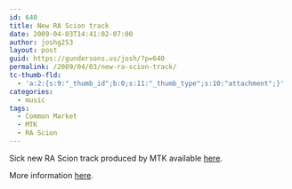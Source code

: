 ```yaml
---
id: 640
title: New RA Scion track
date: 2009-04-03T14:41:02-07:00
author: joshg253
layout: post
guid: https://gundersons.us/josh/?p=640
permalink: /2009/04/03/new-ra-scion-track/
tc-thumb-fld:
  - 'a:2:{s:9:"_thumb_id";b:0;s:11:"_thumb_type";s:10:"attachment";}'
categories:
  - music
tags:
  - Common Market
  - MTK
  - RA Scion
---
```

Sick new RA Scion track produced by MTK available <a href="https://www.sendspace.com/file/ru3s5y">here</a>.

More information <a href="https://blogs.myspace.com/index.cfm?fuseaction=blog.view&amp;friendId=13625290&amp;blogId=480927212">here</a>.